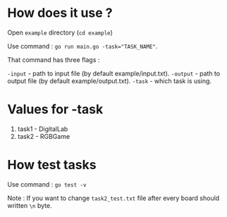 # How does it use ?

Open `example` directory (`cd example`) 

Use command : `go run main.go -task="TASK_NAME"`.

That command has three flags :

`-input` - path to input file (by default example/input.txt).
`-output` - path to output file (by default example/output.txt).
`-task` - which task is using.

# Values for -task

1) task1 - DigitalLab
2) task2 - RGBGame

# How test tasks

Use command : `go test -v`

Note : If you want to change `task2_test.txt` file after every board should written `\n` byte.
